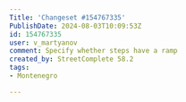 ```yaml
---
Title: 'Changeset #154767335'
PublishDate: 2024-08-03T10:09:53Z
id: 154767335
user: v_martyanov
comment: Specify whether steps have a ramp
created_by: StreetComplete 58.2
tags:
- Montenegro

---
```

